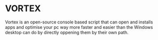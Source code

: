 # VORTEX
Vortex is an open-source console based script that can open and installs apps and optimise your pc way more faster and easier than the Windows desktop can do by directly oppening them by their own path.
